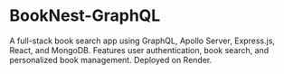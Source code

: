 # BookNest-GraphQL
A full-stack book search app using GraphQL, Apollo Server, Express.js, React, and MongoDB. Features user authentication, book search, and personalized book management. Deployed on Render.
